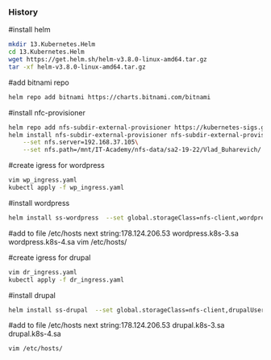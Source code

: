 ### History
#install helm
```bash
mkdir 13.Kubernetes.Helm
cd 13.Kubernetes.Helm
wget https://get.helm.sh/helm-v3.8.0-linux-amd64.tar.gz
tar -xf helm-v3.8.0-linux-amd64.tar.gz
```

#add bitnami repo
```bash
helm repo add bitnami https://charts.bitnami.com/bitnami
```

#install nfc-provisioner
```bash
helm repo add nfs-subdir-external-provisioner https://kubernetes-sigs.github.io/nfs-subdir-external-provisioner/
helm install nfs-subdir-external-provisioner nfs-subdir-external-provisioner/nfs-subdir-external-provisioner \
    --set nfs.server=192.168.37.105\
    --set nfs.path=/mnt/IT-Academy/nfs-data/sa2-19-22/Vlad_Buharevich/
```

#create igress for wordpress
```bash
vim wp_ingress.yaml
kubectl apply -f wp_ingress.yaml
```

#install wordpress
```bash
helm install ss-wordpress  --set global.storageClass=nfs-client,wordpressUsername=admin,wordpressPassword=password bitnami/wordpress
```

#add to file /etc/hosts next string:178.124.206.53 wordpress.k8s-3.sa wordpress.k8s-4.sa 
vim /etc/hosts/

#create igress for drupal
```bash
vim dr_ingress.yaml
kubectl apply -f dr_ingress.yaml
```

#install drupal
```bash
helm install ss-drupal  --set global.storageClass=nfs-client,drupalUsername=admin,drupalPassword=password bitnami/drupal
```

#add to file /etc/hosts next string:178.124.206.53 drupal.k8s-3.sa drupal.k8s-4.sa 
```bash
vim /etc/hosts/
```